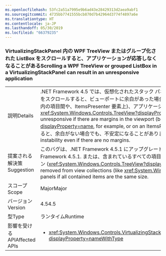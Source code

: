 ```yaml
---
ms.openlocfilehash: 53fc2a51a7995e9b6ad43e28429313d2aea9abf1
ms.sourcegitcommit: 4735bb7741555bcb870d7b42964d3774f4897a6e
ms.translationtype: HT
ms.contentlocale: ja-JP
ms.lasthandoff: 05/30/2019
ms.locfileid: "66379235"
---
```

### <a name="scrolling-a-wpf-treeview-or-grouped-listbox-in-a-virtualizingstackpanel-can-result-in-an-unresponsive-application"></a><span data-ttu-id="efca5-101">VirtualizingStackPanel 内の WPF TreeView またはグループ化された ListBox をスクロールすると、アプリケーションが応答しなくなることがある</span><span class="sxs-lookup"><span data-stu-id="efca5-101">Scrolling a WPF TreeView or grouped ListBox in a VirtualizingStackPanel can result in an unresponsive application</span></span>

|   |   |
|---|---|
|<span data-ttu-id="efca5-102">説明</span><span class="sxs-lookup"><span data-stu-id="efca5-102">Details</span></span>|<span data-ttu-id="efca5-103">.NET Framework 4.5 では、仮想化されたスタック パネル内の WPF <xref:System.Windows.Controls.TreeView?displayProperty=name> をスクロールすると、ビューポートに余白があった場合 (たとえば、<xref:System.Windows.Controls.TreeView?displayProperty=name> 内の項目間や、ItemsPresenter 要素上)、アプリケーションが応答しなくなることがあります。</span><span class="sxs-lookup"><span data-stu-id="efca5-103">In .NET Framework 4.5, scrolling a WPF <xref:System.Windows.Controls.TreeView?displayProperty=name> in a virtualized stack panel can cause an application to become unresponsive if there are margins in the viewport (between the items in the <xref:System.Windows.Controls.TreeView?displayProperty=name>, for example, or on an ItemsPresenter element).</span></span> <span data-ttu-id="efca5-104">さらに、場合によっては、ビュー内にサイズの異なる項目があると、余白がない場合でも、不安定になることがあります。</span><span class="sxs-lookup"><span data-stu-id="efca5-104">Additionally, in some cases, different sized items in the view can cause instability even if there are no margins.</span></span>|
|<span data-ttu-id="efca5-105">提案される解決策</span><span class="sxs-lookup"><span data-stu-id="efca5-105">Suggestion</span></span>|<span data-ttu-id="efca5-106">このバグは、.NET Framework 4.5.1 にアップグレードすることによって回避できます。</span><span class="sxs-lookup"><span data-stu-id="efca5-106">This bug can be avoided by upgrading to .NET Framework 4.5.1.</span></span> <span data-ttu-id="efca5-107">または、含まれているすべての項目が同じサイズである場合は、仮想化されたスタック パネル内のビュー コレクション (<xref:System.Windows.Controls.TreeView?displayProperty=name> など) から余白を削除できます。</span><span class="sxs-lookup"><span data-stu-id="efca5-107">Alternatively, margins can be removed from view collections (like <xref:System.Windows.Controls.TreeView?displayProperty=name>s) within virtualized stack panels if all contained items are the same size.</span></span>|
|<span data-ttu-id="efca5-108">スコープ</span><span class="sxs-lookup"><span data-stu-id="efca5-108">Scope</span></span>|<span data-ttu-id="efca5-109">Major</span><span class="sxs-lookup"><span data-stu-id="efca5-109">Major</span></span>|
|<span data-ttu-id="efca5-110">バージョン</span><span class="sxs-lookup"><span data-stu-id="efca5-110">Version</span></span>|<span data-ttu-id="efca5-111">4.5</span><span class="sxs-lookup"><span data-stu-id="efca5-111">4.5</span></span>|
|<span data-ttu-id="efca5-112">型</span><span class="sxs-lookup"><span data-stu-id="efca5-112">Type</span></span>|<span data-ttu-id="efca5-113">ランタイム</span><span class="sxs-lookup"><span data-stu-id="efca5-113">Runtime</span></span>|
|<span data-ttu-id="efca5-114">影響を受ける API</span><span class="sxs-lookup"><span data-stu-id="efca5-114">Affected APIs</span></span>|<ul><li><xref:System.Windows.Controls.VirtualizingStackPanel.SetIsVirtualizing(System.Windows.DependencyObject,System.Boolean)?displayProperty=nameWithType></li></ul>|
